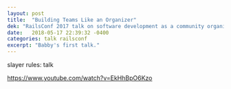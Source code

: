 ```yaml
---
layout: post
title:  "Building Teams Like an Organizer"
dek: "RailsConf 2017 talk on software development as a community organizing problem."
date:   2018-05-17 22:39:32 -0400
categories: talk railsconf
excerpt: "Babby's first talk."
---
```


slayer rules: talk

https://www.youtube.com/watch?v=EkHhBpO6Kzo
